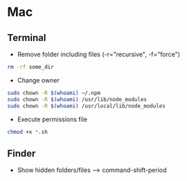 ﻿# Mac

## Terminal

- Remove folder including files (-r="recursive", -f="force")

```bash
rm -rf some_dir
```

- Change owner

```bash
sudo chown -R $(whoami) ~/.npm
sudo chown -R $(whoami) /usr/lib/node_modules
sudo chown -R $(whoami) /usr/local/lib/node_modules
```

- Execute permissions file
```bash
chmod +x *.sh
```

## Finder
- Show hidden folders/files --> command-shift-period